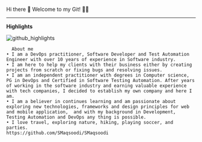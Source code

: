 Hi there 👋
Welcome to my Git! 🙏🏻
_____________________________________________
**Highlights**

![github_highlights](https://user-images.githubusercontent.com/73438087/145928496-76539ce5-2a28-434b-a941-3075d9bc9bfb.png)

      About me
    • I am a DevOps practitioner, Software Developer and Test Automation Engineer with over 10 years of experience in Software industry. 
    • I am here to help my clients with their business either by creating projects from scratch or fixing bugs and resolving issues.
    • I am an independent practitioner with degrees in Computer science, PG in DevOps and Certified in Software Testing Automation. After years of working in the software industry and earning valuable experience with tech companies, I decided to establish my own company and here I am.
    • I am a believer in continues learning and am passionate about exploring new technologies, frameworks and design principles for web and mobile application,  and with my background in Development, Testing Automation and DevOps any thing is possible.
    • I love travel, exploring nature, hiking, playing soccer, and parties. 
   	https://github.com/SMaqsoodi/SMaqsoodi


